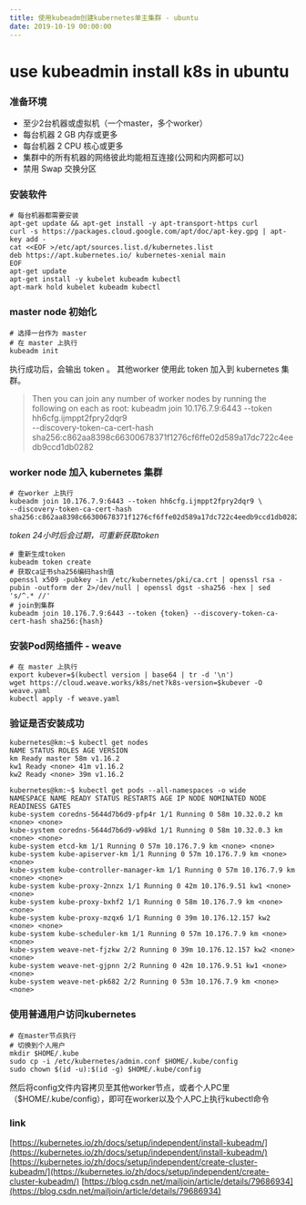 ```yaml
---
title: 使用kubeadm创建kubernetes单主集群 - ubuntu
date: 2019-10-19 00:00:00
---
```



# use kubeadmin install k8s in ubuntu


### 准备环境
- 至少2台机器或虚拟机（一个master，多个worker）
- 每台机器 2 GB 内存或更多
- 每台机器 2 CPU 核心或更多
- 集群中的所有机器的网络彼此均能相互连接(公网和内网都可以)
- 禁用 Swap 交换分区

<!--more-->


### 安装软件
```
# 每台机器都需要安装
apt-get update && apt-get install -y apt-transport-https curl
curl -s https://packages.cloud.google.com/apt/doc/apt-key.gpg | apt-key add -
cat <<EOF >/etc/apt/sources.list.d/kubernetes.list
deb https://apt.kubernetes.io/ kubernetes-xenial main
EOF
apt-get update
apt-get install -y kubelet kubeadm kubectl
apt-mark hold kubelet kubeadm kubectl
```


### master node 初始化
```
# 选择一台作为 master
# 在 master 上执行
kubeadm init
```
执行成功后，会输出 token 。
其他worker 使用此 token 加入到 kubernetes 集群。
> Then you can join any number of worker nodes by running the following on each as root:
kubeadm join 10.176.7.9:6443 --token hh6cfg.ijmppt2fpry2dqr9 \
--discovery-token-ca-cert-hash sha256:c862aa8398c66300678371f1276cf6ffe02d589a17dc722c4eedb9ccd1db0282


### worker node 加入 kubernetes 集群
```
# 在worker 上执行
kubeadm join 10.176.7.9:6443 --token hh6cfg.ijmppt2fpry2dqr9 \
--discovery-token-ca-cert-hash sha256:c862aa8398c66300678371f1276cf6ffe02d589a17dc722c4eedb9ccd1db0282
```

*token 24小时后会过期，可重新获取token*
```
# 重新生成token
kubeadm token create
# 获取ca证书sha256编码hash值
openssl x509 -pubkey -in /etc/kubernetes/pki/ca.crt | openssl rsa -pubin -outform der 2>/dev/null | openssl dgst -sha256 -hex | sed 's/^.* //'
# join到集群
kubeadm join 10.176.7.9:6443 --token {token} --discovery-token-ca-cert-hash sha256:{hash}
```


### 安装Pod网络插件 - weave
```
# 在 master 上执行
export kubever=$(kubectl version | base64 | tr -d '\n')
wget https://cloud.weave.works/k8s/net?k8s-version=$kubever -O weave.yaml
kubectl apply -f weave.yaml
```


### 验证是否安装成功
```
kubernetes@km:~$ kubectl get nodes
NAME STATUS ROLES AGE VERSION
km Ready master 58m v1.16.2
kw1 Ready <none> 41m v1.16.2
kw2 Ready <none> 39m v1.16.2
```
```
kubernetes@km:~$ kubectl get pods --all-namespaces -o wide
NAMESPACE NAME READY STATUS RESTARTS AGE IP NODE NOMINATED NODE READINESS GATES
kube-system coredns-5644d7b6d9-pfp4r 1/1 Running 0 58m 10.32.0.2 km <none> <none>
kube-system coredns-5644d7b6d9-w98kd 1/1 Running 0 58m 10.32.0.3 km <none> <none>
kube-system etcd-km 1/1 Running 0 57m 10.176.7.9 km <none> <none>
kube-system kube-apiserver-km 1/1 Running 0 57m 10.176.7.9 km <none> <none>
kube-system kube-controller-manager-km 1/1 Running 0 57m 10.176.7.9 km <none> <none>
kube-system kube-proxy-2nnzx 1/1 Running 0 42m 10.176.9.51 kw1 <none> <none>
kube-system kube-proxy-bxhf2 1/1 Running 0 58m 10.176.7.9 km <none> <none>
kube-system kube-proxy-mzqx6 1/1 Running 0 39m 10.176.12.157 kw2 <none> <none>
kube-system kube-scheduler-km 1/1 Running 0 57m 10.176.7.9 km <none> <none>
kube-system weave-net-fjzkw 2/2 Running 0 39m 10.176.12.157 kw2 <none> <none>
kube-system weave-net-gjpnn 2/2 Running 0 42m 10.176.9.51 kw1 <none> <none>
kube-system weave-net-pk682 2/2 Running 0 53m 10.176.7.9 km <none> <none>
```


### 使用普通用户访问kubernetes
```
# 在master节点执行
# 切换到个人用户
mkdir $HOME/.kube
sudo cp -i /etc/kubernetes/admin.conf $HOME/.kube/config
sudo chown $(id -u):$(id -g) $HOME/.kube/config
```
然后将config文件内容拷贝至其他worker节点，或者个人PC里（$HOME/.kube/config），即可在worker以及个人PC上执行kubectl命令


### link
[https://kubernetes.io/zh/docs/setup/independent/install-kubeadm/](https://kubernetes.io/zh/docs/setup/independent/install-kubeadm/)
[https://kubernetes.io/zh/docs/setup/independent/create-cluster-kubeadm/](https://kubernetes.io/zh/docs/setup/independent/create-cluster-kubeadm/)
[https://blog.csdn.net/mailjoin/article/details/79686934](https://blog.csdn.net/mailjoin/article/details/79686934)

